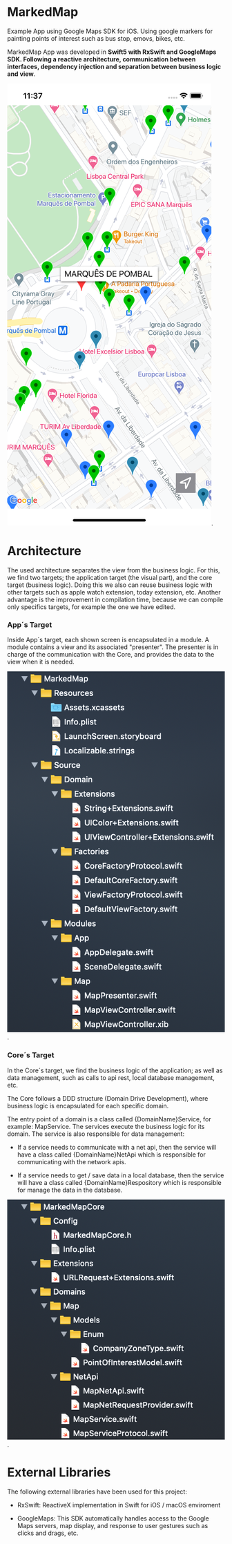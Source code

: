 # MarkedMap

Example App using Google Maps SDK for iOS. Using google markers for painting points of interest such as bus stop, emovs, bikes, etc.

MarkedMap App was developed in **Swift5 with RxSwift and GoogleMaps SDK. Following a reactive architecture, communication between interfaces, dependency injection and separation between business logic and view**. 
  
   
   ![alt text](https://github.com/joseluisfdezbueno/MarkedMap/blob/master/Docs/marker_map_app.png). 
   
   
# Architecture
The used architecture separates the view from the business logic. For this, we find two targets; the application target (the visual part), and the core target (business logic). Doing this we also can reuse business logic with other targets such as apple watch extension, today extension, etc. Another advantage is the improvement in compilation time, because we can compile only specifics targets, for example the one we have edited.


### App´s Target
Inside App´s target, each shown screen is encapsulated in a module. A module contains a view and its associated "presenter". The presenter is in charge of the communication with the Core, and provides the data to the view when it is needed.


   ![alt text](https://github.com/joseluisfdezbueno/MarkedMap/blob/master/Docs/app_target_folders.png). 
  
  
### Core´s Target
In the Core´s target, we find the business logic of the application; as well as data management, such as calls to api rest, local database management, etc.

The Core follows a DDD structure (Domain Drive Development), where business logic is encapsulated for each specific domain.

The entry point of a domain is a class called {DomainName}Service, for example: MapService. The services execute the business logic for its domain. The service is also responsible for data management:

  - If a service needs to communicate with a net api, then the service will have a class called {DomainName}NetApi which is responsible for communicating with the network apis.

  - If a service needs to get / save data in a local database, then the service will have a class called {DomainName}Respository which is responsible for manage the data in the database.


   ![alt text](https://github.com/joseluisfdezbueno/MarkedMap/blob/master/Docs/core_target_folders.png). 


# External Libraries
The following external libraries have been used for this project: 

  - RxSwift: ReactiveX implementation in Swift for iOS / macOS enviroment

  - GoogleMaps: This SDK automatically handles access to the Google Maps servers, map display, and response to user gestures such as clicks and drags, etc.
